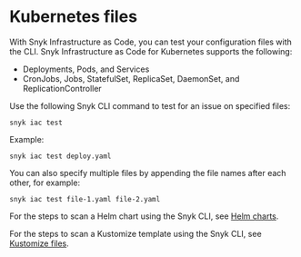 # Kubernetes files

With Snyk Infrastructure as Code, you can test your configuration files with the CLI. Snyk Infrastructure as Code for Kubernetes supports the following:

* Deployments, Pods, and Services
* CronJobs, Jobs, StatefulSet, ReplicaSet, DaemonSet, and ReplicationController

Use the following Snyk CLI command to test for an issue on specified files:

```
snyk iac test
```

Example:

```
snyk iac test deploy.yaml
```

You can also specify multiple files by appending the file names after each other, for example:

```
snyk iac test file-1.yaml file-2.yaml
```

For the steps to scan a Helm chart using the Snyk CLI, see [Helm charts](helm-charts.md).

For the steps to scan a Kustomize template using the Snyk CLI, see [Kustomize files](kustomize-files.md).
